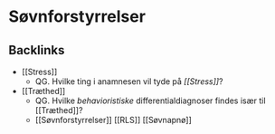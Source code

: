 # Søvnforstyrrelser

## Backlinks
* [[Stress]]
	* QG. Hvilke ting i anamnesen vil tyde på *[[Stress]]*? 
* [[Træthed]]
	* QG. Hvilke *behavioristiske* differentialdiagnoser findes især til [[Træthed]]?
	* [[Søvnforstyrrelser]]
	[[RLS]]
	[[Søvnapnø]]

<!-- {BearID:43D5F487-AB07-4588-A787-1D1A61B31C4A-43570-00005BF0AEC595C3} -->
